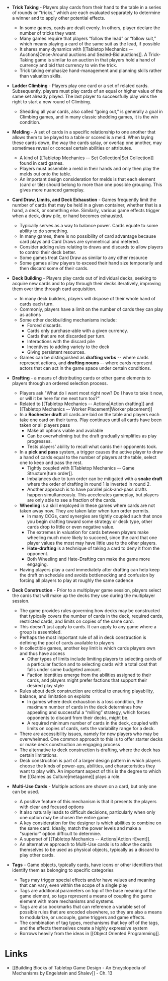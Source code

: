 * **Trick Taking** - Players play cards from their hand to the table in a series of rounds or “tricks,” which are each evaluated separately to determine a winner and to apply other potential effects.
	* In some games, cards are dealt evenly. In others, player declare the number of tricks they want
	* Many games require that players “follow the lead” or “follow suit,” which means playing a card of the same suit as the lead, if possible
	* It shares many dynamics with [[Tabletop Mechanics -- Auctions|Once-Around auctions and Sealed-Bid auctions]]. A Trick-Taking game is similar to an auction in that players hold a hand of currency and bid that currency to win the trick.
	* Trick taking emphasize hand-management and planning skills rather than valuation skills.

* **Ladder Climbing** - Players play one card or a set of related cards. Subsequently, players must play cards of an equal or higher value of the same set already played. The last player to successfully play wins the right to start a new round of Climbing.
	* Shedding all your cards, also called “going out,” is generally a goal in Climbing games, and in many classic shedding games, it is the win condition.

* **Melding** - A set of cards in a specific relationship to one another that allows them to be played to a table or scored is a meld. When laying these cards down, the way the cards splay, or overlap one another, may sometimes reveal or conceal certain abilities or attributes.
	* A kind of [[Tabletop Mechanics -- Set Collection|Set Collection]] found in card games.
	* Players must assemble a meld in their hands and only then play the melds out onto the table.
	* An important design consideration for melds is that each element (card or tile) should belong to more than one possible grouping. This gives more nuanced gameplay. 

* **Card Draw, Limits, and Deck Exhaustion** - Games frequently limit the number of cards that may be held in a given container, whether that is a hand, a deck, or something else. Similarly, various game effects trigger when a deck, draw pile, or hand becomes exhausted.
	* Typically serves as a way to balance power. Cards equate to some ability to do something.
	* In many games, there is no possibility of card advantage because card plays and Card Draws are symmetrical and metered.
	* Consider adding rules relating to draws and discards to allow players to control their deck better.
	* Some games treat Card Draw as similar to any other resource
	* Some games allow players to exceed their hand size temporarily and then discard some of their cards.

* **Deck Building** - Players play cards out of individual decks, seeking to acquire new cards and to play through their decks iteratively, improving them over time through card acquisition.
	* In many deck builders, players will dispose of their whole hand of cards each turn.
	* Commonly, players have a limit on the number of cards they can play as actions
	* Some other deckbuilding mechanisms include:
		* Forced discards.
		* Cards only purchase-able with a given currency.
		* Cards that are not discarded per turn.
		* Interactions with the discard pile
		* Incentives to adding variety to the deck
		* Giving persistent resources.
	* Games can be distinguished as **drafting verbs** -- where cards represent actions, and **drafting nouns** -- where cards represent actors that can act in the game space under certain conditions.

* **Drafting** - a means of distributing cards or other game elements to players through an ordered selection process.
	* Players ask "What do I want most right now? Do I have to take it now, or will it be here for me next turn too?"
	* Related to [[Tabletop Mechanics -- Actions|Action drafting]] and [[Tabletop Mechanics -- Worker Placement|Worker placement]]
	* In a **Rochester draft** all cards are laid on the table and players each take one card on their turns. Play continues until all cards have been taken or all players pass
		* Make all options viable and available
		* Can be overwhelming but the draft gradually simplifies as play progresses.
		* Tests players' ability to recall what cards their opponents took.
	* In a **pick and pass** system, a trigger causes the active player to draw a hand of cards equal to the number of players at the table, select one to keep and pass the rest.
		* Tightly coupled with [[Tabletop Mechanics -- Game Structure|turn order]]. 
		* Imbalances due to turn order can be mitigated with a **snake draft** where the order of drafting in round $1$ is inverted in round $2$.
		* Another approach is to have parallel pick-and-pass drafts happen simultaneously. This accelerates gameplay, but players are only able to see a fraction of the cards.
	* **Wheeling** is a skill employed in these games where cards are not taken away now. They are taken later when turn order permits.
		* In many CCGs, card synergies are tightly coupled such that once you begin drafting toward some strategy or deck type, other cards drop to little or even negative value. 
		* The extremes in valuation for cards between players make wheeling much more likely to succeed, since the card that one player values the most may have little use to the other players.
		* **Hate-drafting** is a technique of taking a card to deny it from the opponent.
		* Both Wheeling and Hate-Drafting can make the game more engaging.
	* Having players play a card immediately after drafting can help keep the draft on schedule and avoids bottlenecking and confusion by forcing all players to play at roughly the same cadence

* **Deck Construction** - Prior to a multiplayer game session, players select the cards that will make up the decks they use during the multiplayer session. 
	* The game provides rules governing how decks may be constructed that typically covers the number of cards in the deck, required cards, restricted cards, and limits on copies of the same card.
	* This doesn't just apply to cards. It can apply to any game where a group is assembled.
	* Perhaps the most important rule of all in deck construction is defining the pool of cards available to players
	* In collectible games, another key limit is which cards players own and thus have access
		* Other types of limits include limiting players to selecting cards of a particular faction and to selecting cards with a total cost that falls under some budgeted amount.
		* Faction identities emerge from the abilities assigned to their cards, and players might prefer factions that support their desired play style
	* Rules about deck construction are critical to ensuring playability, balance, and limitation on exploits
		* In games where deck exhaustion is a loss condition, the maximum number of cards in the deck determines how appealing and successful a “milling” strategy, which forces opponents to discard from their decks, might be.
		* A required minimum number of cards in the deck, coupled with limits on copies of cards, sets the variability range for a deck.
	* There are accessibility issues, namely for new players who may be overwhelmed. One common approach to this is to offer starter decks or make deck construction an engaging process
	* The alternative to deck construction is drafting, where the deck has certain limitations.
	* Deck construction is part of a larger design pattern in which players choose the kinds of power-ups, abilities, and characteristics they want to play with. An important aspect of this is the degree to which the [[Games as Culture|metagame]] plays a role.

* **Multi-Use Cards** - Multiple actions are shown on a card, but only one can be used.
	* A positive feature of this mechanism is that it presents the players with clear and focused options
	* It also naturally leads to difficult decisions, particularly when only one option may be chosen the entire game
	* A key consideration for the designer is which abilities to combine on the same card. Ideally, match the power levels and make a "superior" option difficult to determine.
	* A superset of [[Tabletop Mechanics -- Actions|Action -Event]]. 
	* An alternative approach to Multi-Use cards is to allow the cards themselves to be used as physical objects, typically as a discard to play other cards.

* **Tags** - Game objects, typically cards, have icons or other identifiers that identify them as belonging to specific categories
	* Tags may trigger special effects and/or have values and meaning that can vary, even within the scope of a single play
	* Tags are additional parameters on top of the base meaning of the game element, so tags represent a means of coupling the game element with more mechanisms and systems.
	* Tags are also bookmarks that can reference a variable set of possible rules that are encoded elsewhere, so they are also a means to modularize, or uncouple, game triggers and game effects.
	* The combination of tag types, mechanisms that key off of the tags, and the effects themselves create a highly expressive system
	* Borrows heavily from the ideas in [[Object Oriented Programming]]. 
# Links
* [[Building Blocks of Tabletop Game Design - An Encyclopedia of Mechanisms by Engelstein and Shalev]] - Ch. 13
